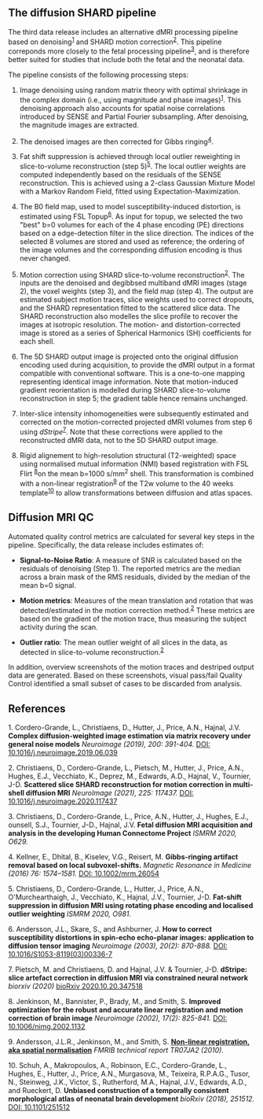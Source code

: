 ---
---

## The diffusion SHARD pipeline

The third data release includes an alternative dMRI processing pipeline based
on denoising<sup>[1](#ref1)</sup> and SHARD motion correction<sup>[2](#ref2)</sup>. This
pipeline correponds more closely to the fetal processing pipeline<sup>[3](#ref3)</sup>,
and is therefore better suited for studies that include both the fetal and the
neonatal data.

The pipeline consists of the following processing steps:

1. Image denoising using random matrix theory with optimal shrinkage in the
complex domain (i.e., using magnitude and phase images)<sup>[1](#ref1)</sup>. This
denoising approach also accounts for spatial noise correlations introduced by
SENSE and Partial Fourier subsampling. After denoising, the magnitude images
are extracted.

2. The denoised images are then corrected for Gibbs ringing<sup>[4](#ref4)</sup>.

3. Fat shift suppression is achieved through local outlier reweighting in
slice-to-volume reconstruction (step 5)<sup>[5](#ref5)</sup>. The local outlier weights
are computed independently based on the residuals of the SENSE reconstruction.
This is achieved using a 2-class Gaussian Mixture Model with a Markov Random
Field, fitted using Expectation-Maximization.

4. The B0 field map, used to model susceptibility-induced distortion, is
estimated using FSL Topup<sup>[6](#ref6)</sup>. As input for topup, we selected the two
"best" b=0 volumes for each of the 4 phase encoding (PE) directions based on
a edge-detection filter in the slice direction. The indices of the selected
8 volumes are stored and used as reference; the ordering of the image volumes
and the corresponding diffusion encoding is thus never changed.

5. Motion correction using SHARD slice-to-volume reconstruction<sup>[2](#ref2)</sup>.
The inputs are the denoised and degibbsed multiband dMRI images (stage 2), the
voxel weights (step 3), and the field map (step 4). The output are estimated
subject motion traces, slice weights used to correct dropouts, and the SHARD
representation fitted to the scattered slice data. The SHARD reconstruction
also modelles the slice profile to recover the images at isotropic resolution.
The motion- and distortion-corrected image is stored as a series of Spherical
Harmonics (SH) coefficients for each shell.

6. The 5D SHARD output image is projected onto the original diffusion encoding
used during acquisition, to provide the dMRI output in a format compatible with
conventional software. This is a one-to-one mapping representing identical
image information. Note that motion-induced gradient reorientation is modelled
during SHARD slice-to-volume reconstruction in step 5; the gradient table
hence remains unchanged.

7. Inter-slice intensity inhomogeneities were subsequently estimated and corrected
on the motion-corrected projected dMRI volumes from step 6 using *dStripe*<sup>[7](#ref7)</sup>.
Note that these corrections were applied to the reconstructed dMRI data, not to the 5D SHARD output image.

8. Rigid alignement to high-resolution structural (T2-weighted) space using normalised 
mutual information (NMI) based registration with FSL Flirt <sup>[8](#ref8)</sup>on the 
mean b=1000 s/mm<sup>2</sup> shell. This transformation is combined with a non-linear 
registration<sup>[9](#ref9)</sup> of the T2w volume to the 40 weeks template<sup>[10](#ref10)</sup> 
to allow transformations between diffusion and atlas spaces.

## Diffusion MRI QC

Automated quality control metrics are calculated for several key steps in the
pipeline. Specifically, the data release includes estimates of:

- **Signal-to-Noise Ratio**: A measure of SNR is calculated based on the
  residuals of denoising (Step 1). The reported metrics are the median across a
  brain mask of the RMS residuals, divided by the median of the mean b=0 signal.

- **Motion metrics**: Measures of the mean translation and rotation that was
  detected/estimated in the motion correction method.<sup>[2](#ref2)</sup> These metrics
  are based on the gradient of the motion trace, thus measuring the subject
  activity during the scan.

- **Outlier ratio**: The mean outlier weight of all slices in the data, as
  detected in slice-to-volume reconstruction.<sup>[2](#ref2)</sup>

In addition, overview screenshots of the motion traces and destriped output data
are generated. Based on these screenshots, visual pass/fail Quality Control
identified a small subset of cases to be discarded from analysis.


## References


<a name="ref1"></a>1. Cordero-Grande, L., Christiaens, D., Hutter, J., Price, A.N., Hajnal, J.V.
 **Complex diffusion-weighted image estimation via matrix recovery under general
 noise models** *Neuroimage (2019), 200: 391-404.* [DOI:
10.1016/j.neuroimage.2019.06.039](https://doi.org/10.1016/j.neuroimage.2019.06.039)

<a name="ref2"></a>2. Christiaens, D., Cordero-Grande, L., Pietsch, M., Hutter, J., Price, A.N.,
Hughes, E.J., Vecchiato, K., Deprez, M., Edwards, A.D., Hajnal, V., Tournier, J-D.
 **Scattered slice SHARD reconstruction for motion correction in multi-shell
diffusion MRI** *NeuroImage (2021), 225: 117437.* [DOI:
 10.1016/j.neuroimage.2020.117437](https://doi.org/10.1016/j.neuroimage.2020.117437)

<a name="ref3"></a>3. Christiaens, D., Cordero-Grande, L., Price, A.N., Hutter, J., Hughes, E.J.,
ounsell, S.J., Tournier, J-D., Hajnal, J.V. **Fetal diffusion MRI acquisition and
analysis in the developing Human Connectome Project** *ISMRM 2020, O629.*

<a name="ref4"></a>4. Kellner, E., Dhital, B., Kiselev, V.G., Reisert, M. **Gibbs-ringing artifact
   removal based on local subvoxel-shifts.** *Magnetic Resonance in Medicine
   (2016) 76: 1574–1581.* [DOI: 10.1002/mrm.26054](https://doi.org/10.1002/mrm.26054)

<a name="ref5"></a>5. Christiaens, D., Cordero-Grande, L., Hutter, J., Price, A.N.,
   O'Murchearthaigh, J., Vecchiato, K., Hajnal, J.V., Tournier, J-D. **Fat-shift
   suppression in diffusion MRI using rotating phase encoding and localised
   outlier weighting** *ISMRM 2020, O981.*

<a name="ref6"></a>6. Andersson, J.L., Skare, S., and Ashburner, J. **How to correct
  susceptibility distortions in spin-echo echo-planar images: application
  to diffusion tensor imaging** *Neuroimage (2003), 20(2): 870-888.* [DOI:
  10.1016/S1053-8119(03)00336-7](https://doi.org/10.1016/S1053-8119(03)00336-7)

<a name="ref7"></a>7. Pietsch, M. and Christiaens, D. and Hajnal, J.V. &
Tournier, J-D. **dStripe: slice artefact correction in diffusion MRI via constrained neural network** *biorxiv (2020)* [bioRxiv 2020.10.20.347518](https://doi.org/10.1101/2020.10.20.347518)

<a name="ref8"></a>8. Jenkinson, M., Bannister, P., Brady, M., and Smith, S. **Improved
optimization for the robust and accurate linear registration and motion
correction of brain image** *Neuroimage (2002), 17(2): 825-841.* [DOI:
10.1006/nimg.2002.1132](https://doi.org/10.1006/nimg.2002.1132)

<a name="ref9"></a>9. Andersson, J.L.R., Jenkinson, M., and
Smith, S. [**Non-linear registration, aka spatial
normalisation**](https://www.fmrib.ox.ac.uk/datasets/techrep/tr07ja2/tr07ja2.pdf)
*FMRIB technical report TR07JA2 (2010).*

<a name="ref10"></a>10. Schuh, A., Makropoulos, A., Robinson, E.C., Cordero-Grande, L., Hughes,
E., Hutter, J., Price, A.N., Murgasova, M., Teixeira, R.P.A.G., Tusor,
N., Steinweg, J.K., Victor, S., Rutherford, M.A., Hajnal, J.V., Edwards,
A.D., and Rueckert, D. **Unbiased construction of a temporally consistent
morphological atlas of neonatal brain development** *bioRxiv (2018), 251512.*
[DOI: 10.1101/251512](https://doi.org/10.1101/251512)



